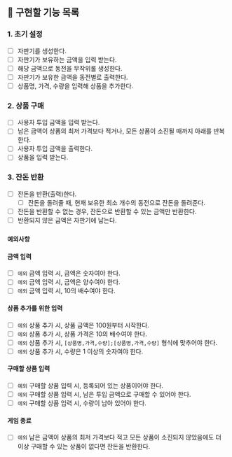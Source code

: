 ## :wrench: 구현할 기능 목록

### 1. 초기 설정
- [ ] 자판기를 생성한다.
- [ ] 자판기가 보유하는 금액을 입력 받는다.
- [ ] 해당 금액으로 동전을 무작위롤 생성한다.
- [ ] 자판기가 보유한 금액을 동전별로 출력한다.
- [ ] 상품명, 가격, 수량을 입력해 상품을 추가한다.

### 2. 상품 구매
- [ ] 사용자 투입 금액을 입력 받는다.
- [ ] 남은 금액이 상품의 최저 가격보다 적거나, 모든 상품이 소진될 때까지 아래를 반복한다.
- [ ] 사용자 투입 금액을 출력한다.
- [ ] 상품을 입력 받는다.

### 3. 잔돈 반환
- [ ] 잔돈을 반환(출력)한다.
    - [ ] 잔돈을 돌려줄 때, 현재 보유한 최소 개수의 동전으로 잔돈을 돌려준다.
- [ ] 잔돈을 반환할 수 없는 경우, 잔돈으로 반환할 수 있는 금액만 반환한다.
- [ ] 반환되지 않은 금액은 자판기에 남는다.

### `예외사항`
#### 금액 입력
- [ ] `에외` 금액 입력 시, 금액은 숫자여야 한다.
- [ ] `에외` 금액 입력 시, 금액은 양수여야 한다.
- [ ] `에외` 금액 입력 시, 10의 배수여야 한다.

#### 상품 추가를 위한 입력
- [ ] `에외` 상품 추가 시, 상품 금액은 100원부터 시작한다.
- [ ] `에외` 상품 추가 시, 상품 가격은 10의 배수여야 한다.
- [ ] `에외` 상품 추가 시, `[상품명,가격,수량];[상품명,가격,수량]` 형식에 맞추어야 한다.
- [ ] `에외` 상품 추가 시, 수량은 1 이상의 숫자여야 한다.

#### 구매할 상품 입력
- [ ] `예외` 구매할 상품 입력 시, 등록되어 있는 상품이어야 한다.
- [ ] `에외` 구매할 상품 입력 시, 남은 투입 금액으로 구매할 수 있어야 한다.
- [ ] `에외` 구매할 상품 입력 시, 수량이 남아 있어야 한다.

#### 게임 종료
- [ ] `에외` 남은 금액이 상품의 최저 가격보다 적고 모든 상품이 소진되지 않았음에도 더 이상 구매할 수 있는 상품이 없다면 잔돈을 반환한다.